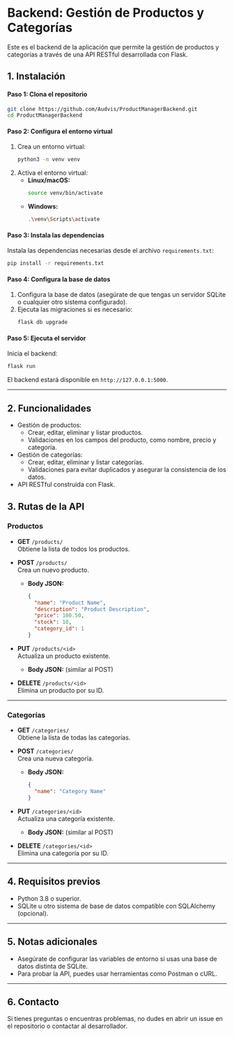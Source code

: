 # Backend: Gestión de Productos y Categorías

Este es el backend de la aplicación que permite la gestión de productos y categorías a través de una API RESTful desarrollada con Flask.

## **1. Instalación**

#### **Paso 1: Clona el repositorio**
```bash
git clone https://github.com/Audvis/ProductManagerBackend.git
cd ProductManagerBackend
```

#### **Paso 2: Configura el entorno virtual**
1. Crea un entorno virtual:
   ```bash
   python3 -m venv venv
   ```
2. Activa el entorno virtual:
   - **Linux/macOS:**
     ```bash
     source venv/bin/activate
     ```
   - **Windows:**
     ```bash
     .\venv\Scripts\activate
     ```

#### **Paso 3: Instala las dependencias**
Instala las dependencias necesarias desde el archivo `requirements.txt`:
```bash
pip install -r requirements.txt
```

#### **Paso 4: Configura la base de datos**
1. Configura la base de datos (asegúrate de que tengas un servidor SQLite o cualquier otro sistema configurado).
2. Ejecuta las migraciones si es necesario:
   ```bash
   flask db upgrade
   ```

#### **Paso 5: Ejecuta el servidor**
Inicia el backend:
```bash
flask run
```
El backend estará disponible en `http://127.0.0.1:5000`.

---

## **2. Funcionalidades**

- Gestión de productos:
  - Crear, editar, eliminar y listar productos.
  - Validaciones en los campos del producto, como nombre, precio y categoría.
- Gestión de categorías:
  - Crear, editar, eliminar y listar categorías.
  - Validaciones para evitar duplicados y asegurar la consistencia de los datos.
- API RESTful construida con Flask.

## **3. Rutas de la API**

### **Productos**

- **GET** `/products/`  
  Obtiene la lista de todos los productos.

- **POST** `/products/`  
  Crea un nuevo producto.  
  - **Body JSON:**
    ```json
    {
      "name": "Product Name",
      "description": "Product Description",
      "price": 100.50,
      "stock": 10,
      "category_id": 1
    }
    ```

- **PUT** `/products/<id>`  
  Actualiza un producto existente.  
  - **Body JSON:** (similar al POST)

- **DELETE** `/products/<id>`  
  Elimina un producto por su ID.

---

### **Categorías**

- **GET** `/categories/`  
  Obtiene la lista de todas las categorías.

- **POST** `/categories/`  
  Crea una nueva categoría.  
  - **Body JSON:**
    ```json
    {
      "name": "Category Name"
    }
    ```

- **PUT** `/categories/<id>`  
  Actualiza una categoría existente.  
  - **Body JSON:** (similar al POST)

- **DELETE** `/categories/<id>`  
  Elimina una categoría por su ID.

---

## **4. Requisitos previos**

- Python 3.8 o superior.
- SQLite u otro sistema de base de datos compatible con SQLAlchemy (opcional).

---

## **5. Notas adicionales**

- Asegúrate de configurar las variables de entorno si usas una base de datos distinta de SQLite.
- Para probar la API, puedes usar herramientas como Postman o cURL.

---

## **6. Contacto**
Si tienes preguntas o encuentras problemas, no dudes en abrir un issue en el repositorio o contactar al desarrollador.

